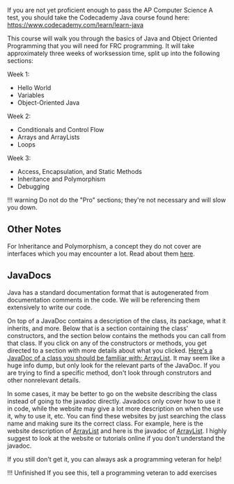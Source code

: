 If you are not yet proficient enough to pass the AP Computer Science A test, you should take the Codecademy Java course found here: <https://www.codecademy.com/learn/learn-java>

This course will walk you through the basics of Java and Object Oriented Programming that you will need for FRC programming. It will take approximately three weeks of worksession time, split up into the following sections:

Week 1:

- Hello World
- Variables
- Object-Oriented Java

Week 2:

- Conditionals and Control Flow
- Arrays and ArrayLists
- Loops

Week 3:

- Access, Encapsulation, and Static Methods
- Inheritance and Polymorphism
- Debugging

!!! warning
    Do not do the "Pro" sections; they're not necessary and will slow you down.

## Other Notes

For Inheritance and Polymorphism, a concept they do not cover are interfaces which you may encounter a lot. Read about them [here](https://www.w3schools.com/java/java_interface.asp).

## JavaDocs

Java has a standard documentation format that is autogenerated from documentation comments in the code. We will be referencing them extensively to write our code. 

On top of a JavaDoc contains a description of the class, its package, what it inherits, and more. Below that is a section containing the class' constructors, and the section below contains the methods you can call from that class. If you click on any of the constructors or methods, you get directed to a section with more details about what you clicked. [Here's a JavaDoc of a class you should be familiar with: ArrayList](https://docs.oracle.com/javase/8/docs/api/java/util/ArrayList.html). It may seem like a huge info dump, but only look for the relevant parts of the JavaDoc. If you are trying to find a specific method, don't look through construtors and other nonrelevant details.

In some cases, it may be better to go on the website describing the class instead of going to the javadoc directly. Javadocs only cover how to use it in code, while the website
may give a lot more description on when the use it, why to use it, etc. You can find these websites by just searching the class name and making sure its the correct class.
For example, here is the website description of [ArrayList](https://www.w3schools.com/java/java_arraylist.asp)
and here is the javadoc of [ArrayList](https://docs.oracle.com/javase/8/docs/api/java/util/ArrayList.html).
I highly suggest to look at the website or tutorials online if you don't understand the javadoc.

If you still don't get it, you can always ask a programming veteran for help!

!!! Unfinished
    If you see this, tell a programming veteran to add exercises
